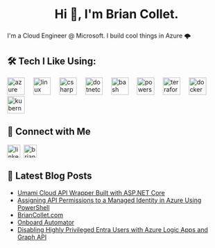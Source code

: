<h1 align="center">Hi 👋, I'm Brian Collet.</h1>

###

<p align="left">I'm a Cloud Engineer @ Microsoft. I build cool things in Azure 🌩️</p>

## 🛠️ Tech I Like Using:
<div align="left">
  <img src="https://cdn.jsdelivr.net/gh/devicons/devicon/icons/azure/azure-original.svg" height="40" alt="azure logo"  />
  <img width="12" />
  <img src="https://cdn.jsdelivr.net/gh/devicons/devicon/icons/linux/linux-original.svg" height="40" alt="linux logo"  />
  <img width="12" />
  <img src="https://cdn.jsdelivr.net/gh/devicons/devicon/icons/csharp/csharp-original.svg" height="40" alt="csharp logo"  />
  <img width="12" />
  <img src="https://cdn.jsdelivr.net/gh/devicons/devicon/icons/dotnetcore/dotnetcore-original.svg" height="40" alt="dotnetcore logo"  />
  <img width="12" />
  <img src="https://cdn.simpleicons.org/gnubash/4EAA25" height="40" alt="bash logo"  />
  <img width="12" />
  <img src="https://skillicons.dev/icons?i=powershell" height="40" alt="powershell logo"  />
  <img width="12" />
  <img src="https://cdn.jsdelivr.net/gh/devicons/devicon/icons/terraform/terraform-original.svg" height="40" alt="terraform logo"  />
  <img width="12" />
  <img src="https://cdn.jsdelivr.net/gh/devicons/devicon/icons/docker/docker-original.svg" height="40" alt="docker logo"  />
  <img width="12" />
  <img src="https://cdn.jsdelivr.net/gh/devicons/devicon/icons/kubernetes/kubernetes-plain.svg" height="40" alt="kubernetes logo"  />
</div>

## 📲 Connect with Me
<p align="left">
  <a href="https://linkedin.com/in/briancollet" target="blank"><img align="center" src="https://img.icons8.com/?size=100&id=xuvGCOXi8Wyg&format=png&color=000000" alt="linkedin" height="30" /></a>&nbsp;
  <a href="https://briancollet.com" target="blank"><img align="center" src="https://img.icons8.com/?size=100&id=VJz2Ob51dvZJ&format=png&color=000000" alt="briancollet.com" height="30" /></a>&nbsp;
</p>

## 📝 Latest Blog Posts
- [Umami Cloud API Wrapper Built with ASP.NET Core](https://briancollet.com/projects/umami-cloud-api-wrapper/)
- [Assigning API Permissions to a Managed Identity in Azure Using PowerShell](https://briancollet.com/posts/assigning-api-permissions-to-a-managed-identity-in-azure-using-powershell/)
- [BrianCollet.com](https://briancollet.com/projects/briancollet.com/)
- [Onboard Automator](https://briancollet.com/projects/onboard-automator/)
- [Disabling Highly Privileged Entra Users with Azure Logic Apps and Graph API](https://briancollet.com/posts/disabling-highly-privileged-entra-users-with-azure-logic-apps-and-graph-api/)
